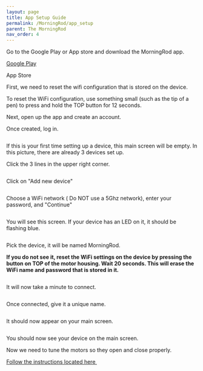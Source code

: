 ```yaml
---
layout: page
title: App Setup Guide
permalink: /MorningRod/app_setup
parent: The MorningRod
nav_order: 4
---
```


<p>Go to the Google Play or App store and download the MorningRod app.</p>

<p><a href="https://play.google.com/store/apps/details?id=cc.blynk.appexport.morning_rod&amp;hl=en" target="_blank" title="Google Play" rel="noopener noreferrer">Google Play</a></p>

<p>App Store </p>

<p>First, we need to reset the wifi configuration that is stored on the device. </p>

<p>To reset the WiFi configuration, use something small (such as the tip of a pen) to press and hold the TOP button for 12 seconds.</p>

<p>Next, open up the app and create an account.</p>

<p>Once created, log in. </p>

<p><img src="//cdn.shopify.com/s/files/1/0048/6244/3590/files/Screenshot_20190402-174831_MorningRod_grande.jpg?v=1554257031" alt="" /></p>

<p>If this is your first time setting up a device, this main screen will be empty. In this picture, there are already 3 devices set up.</p>

<p>Click the 3 lines in the upper right corner.</p>

<p><img src="//cdn.shopify.com/s/files/1/0048/6244/3590/files/Screenshot_20190402-174922_MorningRod_grande.jpg?v=1554257031" alt="" /></p>

<p>Click on "Add new device"</p>

<p><img src="//cdn.shopify.com/s/files/1/0048/6244/3590/files/Screenshot_20190402-174928_MorningRod_grande.jpg?v=1554257031" alt="" /></p>

<p>Choose a WiFi network ( Do NOT use a 5Ghz network), enter your password, and "Continue"</p>

<p><img src="//cdn.shopify.com/s/files/1/0048/6244/3590/files/Screenshot_20190402-174945_MorningRod_grande.jpg?v=1554257031" alt="" /></p>

<p>You will see this screen. If your device has an LED on it, it should be flashing blue.</p>

<p><img src="//cdn.shopify.com/s/files/1/0048/6244/3590/files/Screenshot_20190402-174951_MorningRod_grande.jpg?v=1554257030" alt="" /></p>

<p>Pick the device, it will be named MorningRod.</p>

<p><strong>If you do not see it, reset the WiFi settings on the device by pressing the button on TOP of the motor housing. Wait 20 seconds. This will erase the WiFi name and password that is stored in it.</strong></p>

<p><img src="//cdn.shopify.com/s/files/1/0048/6244/3590/files/Screenshot_20190402-175226_MorningRod_grande.jpg?v=1554257029" alt="" /></p>

<p>It will now take a minute to connect.</p>

<p><img src="//cdn.shopify.com/s/files/1/0048/6244/3590/files/Screenshot_20190402-175234_MorningRod_grande.jpg?v=1554257029" alt="" /></p>

<p>Once connected, give it a unique name.</p>

<p><img src="//cdn.shopify.com/s/files/1/0048/6244/3590/files/Screenshot_20190402-175407_MorningRod_grande.jpg?v=1554257029" alt="" /></p>

<p>It should now appear on your main screen.</p>

<p><img src="//cdn.shopify.com/s/files/1/0048/6244/3590/files/Screenshot_20190402-174922_MorningRod_grande.jpg?v=1554257031" alt="" /></p>

<p>You should now see your device on the main screen.</p>

<p>Now we need to tune the motors so they open and close properly. </p>

<p><a href="https://covy.io/pages/tuning-the-motors">Follow the instructions located here </a></p>
